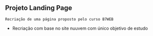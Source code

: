 ## Projeto Landing Page

    Recriação de uma página proposto pelo curso B7WEB

* Recriação com base no site nuuvem com único objetivo de estudo